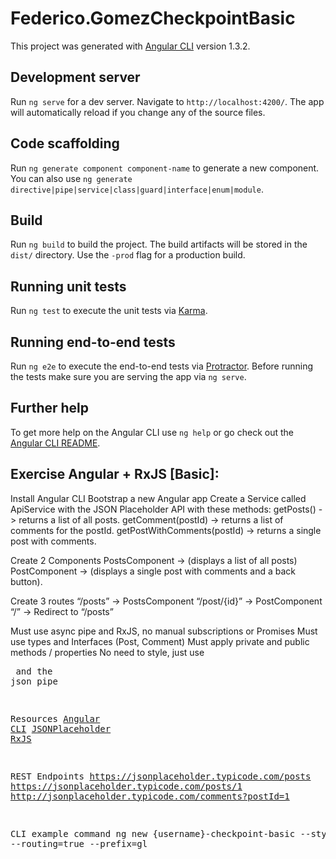 # Federico.GomezCheckpointBasic

This project was generated with [Angular CLI](https://github.com/angular/angular-cli) version 1.3.2.

## Development server

Run `ng serve` for a dev server. Navigate to `http://localhost:4200/`. The app will automatically reload if you change any of the source files.

## Code scaffolding

Run `ng generate component component-name` to generate a new component. You can also use `ng generate directive|pipe|service|class|guard|interface|enum|module`.

## Build

Run `ng build` to build the project. The build artifacts will be stored in the `dist/` directory. Use the `-prod` flag for a production build.

## Running unit tests

Run `ng test` to execute the unit tests via [Karma](https://karma-runner.github.io).

## Running end-to-end tests

Run `ng e2e` to execute the end-to-end tests via [Protractor](http://www.protractortest.org/).
Before running the tests make sure you are serving the app via `ng serve`.

## Further help

To get more help on the Angular CLI use `ng help` or go check out the [Angular CLI README](https://github.com/angular/angular-cli/blob/master/README.md).



## Exercise Angular + RxJS [Basic]:
Install Angular CLI
Bootstrap a new Angular app
Create a Service called ApiService with the JSON Placeholder API with these methods:
    getPosts() ->  returns a list of all posts.
    getComment(postId) ->  returns a list of comments for the postId.
    getPostWithComments(postId) ->  returns a single post with comments.

Create 2 Components
    PostsComponent ->  (displays a list of all posts)
    PostComponent ->  (displays a single post with comments and a back button).

Create 3 routes
    “/posts”    -> PostsComponent
    “/post/{id}”  -> PostComponent
    “/”  ->   Redirect to “/posts”

Must use async pipe and RxJS, no manual subscriptions or Promises
Must use types and Interfaces (Post, Comment)
Must apply private and public methods / properties
No need to style, just use <pre> and the json pipe

Resources
[Angular CLI](https://github.com/angular/angular-cli)
[JSONPlaceholder](https://github.com/typicode/jsonplaceholder)
[RxJS](http://reactivex.io/rxjs/class/es6/Observable.js~Observable.html)

REST Endpoints
    https://jsonplaceholder.typicode.com/posts 
    https://jsonplaceholder.typicode.com/posts/1 
    http://jsonplaceholder.typicode.com/comments?postId=1 

CLI example command
ng new {username}-checkpoint-basic --style=scss --routing=true --prefix=gl
